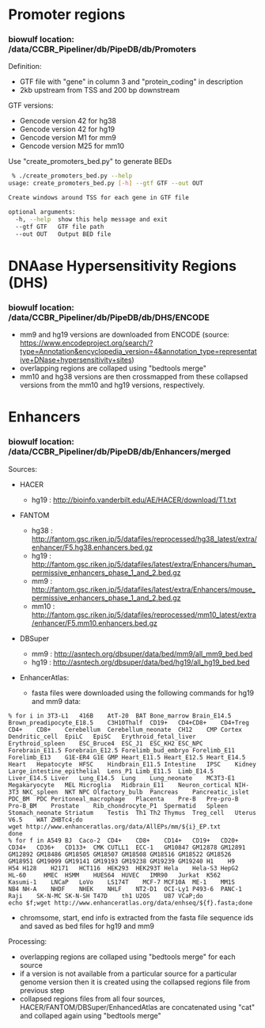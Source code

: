 # Promoter regions
### biowulf location: /data/CCBR_Pipeliner/db/PipeDB/db/Promoters

Definition:
* GTF file with "gene" in column 3 and "protein_coding" in description
* 2kb upstream from TSS and 200 bp downstream

GTF versions:
* Gencode version 42 for hg38
* Gencode version 42 for hg19
* Gencode version M1 for mm9
* Gencode version M25 for mm10

Use "create_promoters_bed.py" to generate BEDs

```bash
 % ./create_promoters_bed.py --help
usage: create_promoters_bed.py [-h] --gtf GTF --out OUT

Create windows around TSS for each gene in GTF file

optional arguments:
  -h, --help  show this help message and exit
  --gtf GTF   GTF file path
  --out OUT   Output BED file
```

# DNAase Hypersensitivity Regions (DHS)
### biowulf location: /data/CCBR_Pipeliner/db/PipeDB/db/DHS/ENCODE
* mm9 and hg19 versions are downloaded from ENCODE (source: https://www.encodeproject.org/search/?type=Annotation&encyclopedia_version=4&annotation_type=representative+DNase+hypersensitivity+sites)
* overlapping regions are collaped using "bedtools merge"
* mm10 and hg38 versions are then crossmapped from these collapsed versions from the mm10 and hg19 versions, respectively.

# Enhancers 
### biowulf location: /data/CCBR_Pipeliner/db/PipeDB/db/Enhancers/merged
Sources:

* HACER
  * hg19 : http://bioinfo.vanderbilt.edu/AE/HACER/download/T1.txt

* FANTOM
  * hg38 : http://fantom.gsc.riken.jp/5/datafiles/reprocessed/hg38_latest/extra/enhancer/F5.hg38.enhancers.bed.gz
  * hg19 : http://fantom.gsc.riken.jp/5/datafiles/latest/extra/Enhancers/human_permissive_enhancers_phase_1_and_2.bed.gz
  * mm9 : http://fantom.gsc.riken.jp/5/datafiles/latest/extra/Enhancers/mouse_permissive_enhancers_phase_1_and_2.bed.gz
  * mm10 : http://fantom.gsc.riken.jp/5/datafiles/reprocessed/mm10_latest/extra/enhancer/F5.mm10.enhancers.bed.gz

* DBSuper
  * mm9 : http://asntech.org/dbsuper/data/bed/mm9/all_mm9_bed.bed
  * hg19 : http://asntech.org/dbsuper/data/bed/hg19/all_hg19_bed.bed

* EnhancerAtlas: 
  * fasta files were downloaded using the following commands for hg19 and mm9 data:
```
% for i in 3T3-L1	416B	AtT-20	BAT	Bone_marrow	Brain_E14.5	Brown_preadipocyte_E18.5	C3H10Thalf	CD19+	CD4+CD8+	CD4+Treg	CD4+	CD8+	Cerebellum	Cerebellum_neonate	CH12	CMP	Cortex	Dendritic_cell	EpiLC	EpiSC	Erythroid_fetal_liver	Erythroid_spleen	ESC_Bruce4	ESC_J1	ESC_KH2	ESC_NPC	Forebrain_E11.5	Forebrain_E12.5	Forelimb_bud_embryo	Forelimb_E11	Forelimb_E13	G1E-ER4	G1E	GMP	Heart_E11.5	Heart_E12.5	Heart_E14.5	Heart	Hepatocyte	HFSC	Hindbrain_E11.5	Intestine	IPSC	Kidney	Large_intestine_epithelial	Lens_P1	Limb_E11.5	Limb_E14.5	Liver_E14.5	Liver	Lung_E14.5	Lung	Lung_neonate	MC3T3-E1	Megakaryocyte	MEL	Microglia	Midbrain_E11	Neuron_cortical	NIH-3T3	NKC_spleen	NKT	NPC	Olfactory_bulb	Pancreas	Pancreatic_islet	PDC_BM	PDC	Peritoneal_macrophage	Placenta	Pre-B	Pre-pro-B	Pro-B_BM	Prostate	Rib_chondrocyte_P1	Spermatid	Spleen	Stomach_neonate	Striatum	Testis	Th1	Th2	Thymus	Treg_cell	Uterus	V6.5	WAT	ZHBTc4;do
wget http://www.enhanceratlas.org/data/AllEPs/mm/${i}_EP.txt
done
% for f in A549	BJ	Caco-2	CD4+	CD8+	CD14+	CD19+	CD20+	CD34+	CD36+	CD133+	CMK	CUTLL1	ECC-1	GM10847	GM12878	GM12891	GM12892	GM18486	GM18505	GM18507	GM18508	GM18516	GM18522	GM18526	GM18951	GM19099	GM19141	GM19193	GM19238	GM19239	GM19240	H1	  H9	H54	H128	H2171	HCT116	HEK293	HEK293T	Hela	Hela-S3	HepG2	HL-60	  HMEC	HSMM	HUES64	HUVEC	IMR90	Jurkat	K562	Kasumi-1	LNCaP	LoVo	LS174T	  MCF-7	MCF10A	ME-1	MM1S	NB4	NH-A	NHDF	NHEK	NHLF	NT2-D1	OCI-Ly1	P493-6	PANC-1	Raji	SK-N-MC	SK-N-SH	T47D	th1	U2OS	U87	VCaP;do
echo $f;wget http://www.enhanceratlas.org/data/enhseq/${f}.fasta;done
```
  * chromsome, start, end info is extracted from the fasta file sequence ids and saved as bed files for hg19 and mm9


Processing:
  * overlapping regions are collaped using "bedtools merge" for each source
  * if a version is not available from a particular source for a particular genome version then it is created using the collapsed regions file from previous step
  * collapsed regions files from all four sources, HACER/FANTOM/DBSuper/EnhancedAtlas are concatenated using "cat" and collaped again using "bedtools merge"

